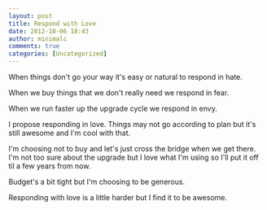 ```yaml
---
layout: post
title: Respond with Love
date: 2012-10-06 18:43
author: minimalc
comments: true
categories: [Uncategorized]
---
```

When things don't go your way it's easy or natural to respond in hate.

When we buy things that we don't really need we respond in fear. 

When we run faster up the upgrade cycle we respond in envy.

I propose responding in love. Things may not go according to plan but it's still awesome and I'm cool with that.

I'm choosing not to buy and let's just cross the bridge when we get there. I'm not too sure about the upgrade but I love what I'm using so I'll put it off til a few years from now.

Budget's a bit tight but I'm choosing to be generous.

Responding with love is a little harder but I find it to be awesome.
